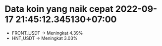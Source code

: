 # Data koin yang naik cepat 2022-09-17 21:45:12.345130+07:00

* FRONT_USDT -> Meningkat 4.39%
* HNT_USDT -> Meningkat 3.03%
